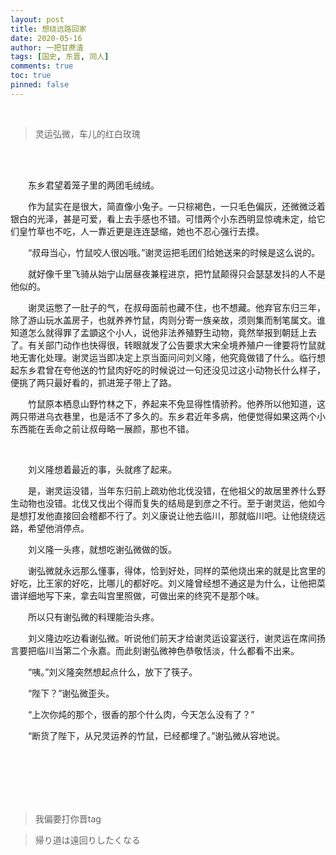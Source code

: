 ```yaml
---
layout: post
title: 想绕远路回家
date: 2020-05-16
author: 一把甘蔗渣
tags: [国史, 东晋, 同人]
comments: true
toc: true
pinned: false
---
```


<br/>

>灵运弘微，车儿的红白玫瑰

<br/>

<br/>

　　东乡君望着笼子里的两团毛绒绒。

　　作为鼠实在是很大，简直像小兔子。一只棕褐色，一只毛色偏灰，还微微泛着银白的光泽，甚是可爱，看上去手感也不错。可惜两个小东西明显惊魂未定，给它们皇竹草也不吃，人一靠近更是连连瑟缩，她也不忍心强行去摸。

　　“叔母当心，竹鼠咬人很凶哦。”谢灵运把毛团们给她送来的时候是这么说的。

　　就好像千里飞骑从始宁山居昼夜兼程进京，把竹鼠颠得只会瑟瑟发抖的人不是他似的。

　　谢灵运憋了一肚子的气，在叔母面前也藏不住，也不想藏。他弃官东归三年，除了游山玩水盖房子，也就养养竹鼠，肉则分寄一族亲故，须则集而制笔属文。谁知道怎么就得罪了孟顗这个小人，说他非法养殖野生动物，竟然举报到朝廷上去了。有关部门动作也快得很，转眼就发了公告要求大宋全境养殖户一律要将竹鼠就地无害化处理。谢灵运当即决定上京当面问问刘义隆，他究竟做错了什么。临行想起东乡君曾在夸他送的竹鼠肉好吃的时候说过一句还没见过这小动物长什么样子，便挑了两只最好看的，抓进笼子带上了路。

　　竹鼠原本栖息山野竹林之下，养起来不免显得性情骄矜。他养所以他知道，这两只带进乌衣巷里，也是活不了多久的。东乡君近年多病，他便觉得如果这两个小东西能在丢命之前让叔母略一展颜，那也不错。

<br/>

　　刘义隆想着最近的事，头就疼了起来。

　　是，谢灵运没错，当年东归前上疏劝他北伐没错，在他祖父的故居里养什么野生动物也没错。北伐又伐出个得而复失的结局是到彦之不行。至于谢灵运，他如今是想打发他直接回会稽都不行了。刘义康说让他去临川，那就临川吧。让他绕绕远路，希望他消停点。

　　刘义隆一头疼，就想吃谢弘微做的饭。

　　谢弘微就永远那么懂事，得体，恰到好处，同样的菜他烧出来的就是比宫里的好吃，比王家的好吃，比哪儿的都好吃。刘义隆曾经想不通这是为什么，让他把菜谱详细地写下来，拿去叫宫里照做，可做出来的终究不是那个味。

　　所以只有谢弘微的料理能治头疼。

　　刘义隆边吃边看谢弘微。听说他们前天才给谢灵运设宴送行，谢灵运在席间扬言要把临川当第二个永嘉。而此刻谢弘微神色恭敬恬淡，什么都看不出来。

　　“咦。”刘义隆突然想起点什么，放下了筷子。

　　“陛下？”谢弘微歪头。

　　“上次你炖的那个，很香的那个什么肉，今天怎么没有了？”

　　“断货了陛下，从兄灵运养的竹鼠，已经都埋了。”谢弘微从容地说。

<br/>　　

<br/>

<br/>


>我偏要打你晋tag

>帰り道は遠回りしたくなる

